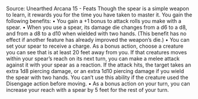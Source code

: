 Source: Unearthed Arcana 15 - Feats
Though the spear is a simple weapon to learn, it rewards you for the time you have taken to master it. You gain the following benefits:
• You gain a +1 bonus to attack rolls you make with a spear.
• When you use a spear, its damage die changes from a d6 to a d8, and from a d8 to a d10 when wielded with two hands. (This benefit has no effect if another feature has already improved the weapon’s die.)
• You can set your spear to receive a charge. As a bonus action, choose a creature you can see that is at least 20 feet away from you. If that creatures moves within your spear’s reach on its next turn, you can make a melee attack against it with your spear as a reaction. If the attack hits, the target takes an extra 1d8 piercing damage, or an extra 1d10 piercing damage if you wield the spear with two hands. You can’t use this ability if the creature used the Disengage action before moving.
• As a bonus action on your turn, you can increase your reach with a spear by 5 feet for the rest of your turn.